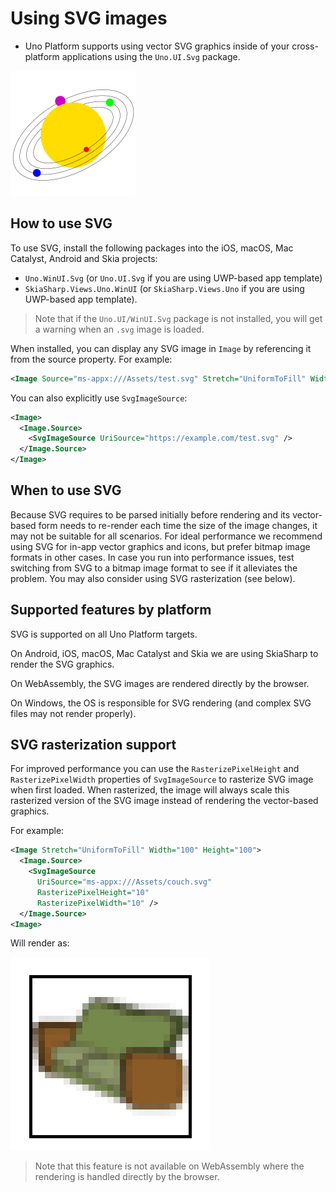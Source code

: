 # Using SVG images

* Uno Platform supports using vector SVG graphics inside of your cross-platform applications using the `Uno.UI.Svg` package.


![Uno SVG sample](../Assets/features/svg/heliocentric.png)

<!-- Add any additional information on platform-specific limitations and constraints -->

## How to use SVG

To use SVG, install the following packages into the iOS, macOS, Mac Catalyst, Android and Skia projects:

-  `Uno.WinUI.Svg` (or `Uno.UI.Svg` if you are using UWP-based app template)
-  `SkiaSharp.Views.Uno.WinUI` (or `SkiaSharp.Views.Uno` if you are using UWP-based app template).

> Note that if the `Uno.UI/WinUI.Svg` package is not installed, you will get a warning when an `.svg` image is loaded.

When installed, you can display any SVG image in `Image` by referencing it from the source property. For example:

```xml
<Image Source="ms-appx:///Assets/test.svg" Stretch="UniformToFill" Width="100" Height="100" />
```

You can also explicitly use `SvgImageSource`:

```xml
<Image>
  <Image.Source>
    <SvgImageSource UriSource="https://example.com/test.svg" />
  </Image.Source>
</Image>
```

## When to use SVG

Because SVG requires to be parsed initially before rendering and its vector-based form needs to re-render each time the size of the image changes, it may not be suitable for all scenarios. For ideal performance we recommend using SVG for in-app vector graphics and icons, but prefer bitmap image formats in other cases. In case you run into performance issues, test switching from SVG to a bitmap image format to see if it alleviates the problem. You may also consider using SVG rasterization (see below).

## Supported features by platform

SVG is supported on all Uno Platform targets. 

On Android, iOS, macOS, Mac Catalyst and Skia we are using SkiaSharp to render the SVG graphics.

On WebAssembly, the SVG images are rendered directly by the browser.

On Windows, the OS is responsible for SVG rendering (and complex SVG files may not render properly).

## SVG rasterization support

For improved performance you can use the `RasterizePixelHeight` and `RasterizePixelWidth` properties of `SvgImageSource` to rasterize SVG image when first loaded. When rasterized, the image will always scale this rasterized version of the SVG image instead of rendering the vector-based graphics.

For example:

```xml
<Image Stretch="UniformToFill" Width="100" Height="100">
  <Image.Source>
    <SvgImageSource 
      UriSource="ms-appx:///Assets/couch.svg" 
      RasterizePixelHeight="10" 
      RasterizePixelWidth="10" />
  </Image.Source>
<Image>
```

Will render as:


![Scaled up](../Assets/features/svg/rasterized.png)

> Note that this feature is not available on WebAssembly where the rendering is handled directly by the browser.